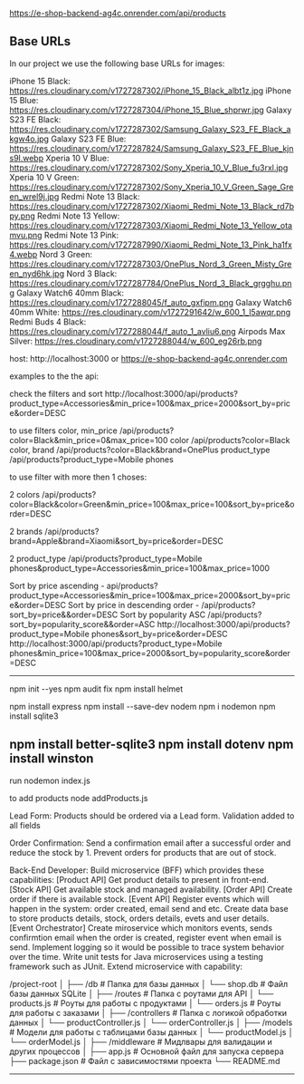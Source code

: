 https://e-shop-backend-ag4c.onrender.com/api/products

## Base URLs

In our project we use the following base URLs for images:

iPhone 15 Black: https://res.cloudinary.com/v1727287302/iPhone_15_Black_albt1z.jpg
iPhone 15 Blue: https://res.cloudinary.com/v1727287304/iPhone_15_Blue_shprwr.jpg
Galaxy S23 FE Black: https://res.cloudinary.com/v1727287302/Samsung_Galaxy_S23_FE_Black_akgw4o.jpg
Galaxy S23 FE Blue: https://res.cloudinary.com/v1727287824/Samsung_Galaxy_S23_FE_Blue_kjns9l.webp
Xperia 10 V Blue: https://res.cloudinary.com/v1727287302/Sony_Xperia_10_V_Blue_fu3rxl.jpg
Xperia 10 V Green: https://res.cloudinary.com/v1727287302/Sony_Xperia_10_V_Green_Sage_Green_wrel9j.jpg
Redmi Note 13 Black: https://res.cloudinary.com/v1727287302/Xiaomi_Redmi_Note_13_Black_rd7bpy.png
Redmi Note 13 Yellow: https://res.cloudinary.com/v1727287303/Xiaomi_Redmi_Note_13_Yellow_otamvu.png
Redmi Note 13 Pink: https://res.cloudinary.com/v1727287990/Xiaomi_Redmi_Note_13_Pink_ha1fx4.webp
Nord 3 Green: https://res.cloudinary.com/v1727287303/OnePlus_Nord_3_Green_Misty_Green_nyd6hk.jpg
Nord 3 Black: https://res.cloudinary.com/v1727287784/OnePlus_Nord_3_Black_grgghu.png
Galaxy Watch6 40mm Black: https://res.cloudinary.com/v1727288045/f_auto_gxfipm.png
Galaxy Watch6 40mm White: https://res.cloudinary.com/v1727291642/w_600_1_l5awqr.png
Redmi Buds 4 Black: https://res.cloudinary.com/v1727288044/f_auto_1_avliu6.png
Airpods Max Silver: https://res.cloudinary.com/v1727288044/w_600_eg26rb.png

host:
http://localhost:3000
or
https://e-shop-backend-ag4c.onrender.com

examples to the the api:

check the filters and sort
http://localhost:3000/api/products?product_type=Accessories&min_price=100&max_price=2000&sort_by=price&order=DESC

to use filters
color, min_price /api/products?color=Black&min_price=0&max_price=100
color /api/products?color=Black
color, brand /api/products?color=Black&brand=OnePlus
product_type /api/products?product_type=Mobile phones

to use filter with more then 1 choses:

2 colors /api/products?color=Black&color=Green&min_price=100&max_price=100&sort_by=price&order=DESC

2 brands /api/products?brand=Apple&brand=Xiaomi&sort_by=price&order=DESC

2 product_type /api/products?product_type=Mobile phones&product_type=Accessories&min_price=100&max_price=1000

Sort by price ascending - api/products?product_type=Accessories&min_price=100&max_price=2000&sort_by=price&order=DESC
Sort by price in descending order - /api/products?sort_by=price&&order=DESC
Sort by popularity ASC /api/products?sort_by=popularity_score&&order=ASC
http://localhost:3000/api/products?product_type=Mobile phones&sort_by=price&order=DESC
http://localhost:3000/api/products?product_type=Mobile phones&min_price=100&max_price=2000&sort_by=popularity_score&order=DESC

---

npm init --yes
npm audit fix
npm install helmet

npm install express
npm install --save-dev nodem
npm i nodemon
npm install sqlite3

npm install better-sqlite3
npm install dotenv
npm install winston
--
run
nodemon index.js

to add products
node addProducts.js

Lead Form:
Products should be ordered via a Lead form.
Validation added to all fields

Order Confirmation:
Send a confirmation email after a successful order and reduce the stock by 1.
Prevent orders for products that are out of stock.

Back-End Developer:
Build microservice (BFF) which provides these capabilities:
[Product API] Get product details to present in front-end.
[Stock API] Get available stock and managed availability.
[Order API] Create order if there is available stock.
[Event API] Register events which will happen in the system: order created, email send and etc.
Create data base to store products details, stock, orders details, evets and user details.
[Event Orchestrator] Create miroservice which monitors events, sends confirmtion email when the order is created, register event when email is send.
Implement logging so it would be possible to trace system behavior over the time.
Write unit tests for Java microservices using a testing framework such as JUnit.
Extend microservice with capability:

/project-root
│
├── /db # Папка для базы данных
│ └── shop.db # Файл базы данных SQLite
│
├── /routes # Папка с роутами для API
│ └── products.js # Роуты для работы с продуктами
│ └── orders.js # Роуты для работы с заказами
│
├── /controllers # Папка с логикой обработки данных
│ └── productController.js
│ └── orderController.js
│
├── /models # Модели для работы с таблицами базы данных
│ └── productModel.js
│ └── orderModel.js
│
├── /middleware # Мидлвары для валидации и других процессов
│
├── app.js # Основной файл для запуска сервера
├── package.json # Файл с зависимостями проекта
└── README.md

---
